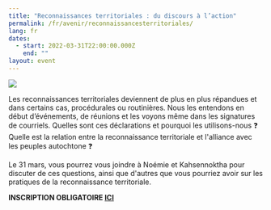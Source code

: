 ```yaml
---
title: "Reconnaissances territoriales : du discours à l’action"
permalink: /fr/avenir/reconnaissancesterritoriales/
lang: fr
dates:
  - start: 2022-03-31T22:00:00.000Z
    end: ""
layout: event
---
```

![](/media/reconnaissances_territoriales_du_discours_a_l_action.png)

Les reconnaissances territoriales deviennent de plus en plus répandues et dans certains cas, procédurales ou routinières. Nous les entendons en début d’événements, de réunions et les voyons même dans les signatures de courriels. Quelles sont ces déclarations et pourquoi les utilisons-nous ❓ Quelle est la relation entre la reconnaissance territoriale et l'alliance avec les peuples autochtone ❓

Le 31 mars, vous pourrez vous joindre à Noémie et Kahsennoktha pour discuter de ces questions, ainsi que d'autres que vous pourriez avoir sur les pratiques de la reconnaissance territoriale.



**INSCRIPTION OBLIGATOIRE [ICI](https://us02web.zoom.us/meeting/register/tZckc-ipqzwoHdEWhcdjZxjrlP1hnMnm3Tl9)**